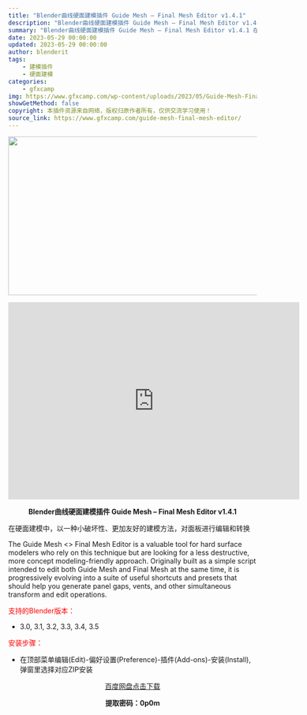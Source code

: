```yaml
---
title: "Blender曲线硬面建模插件 Guide Mesh – Final Mesh Editor v1.4.1"
description: "Blender曲线硬面建模插件 Guide Mesh – Final Mesh Editor v1.4.1 在硬面建模中，以一种小破坏性、更加友好的建模方法，对面板进行编辑和转换 The ..."
summary: "Blender曲线硬面建模插件 Guide Mesh – Final Mesh Editor v1.4.1 在硬面建模中，以一种小破坏性、更加友好的建模方法，对面板进行编辑和转换 The ..."
date: 2023-05-29 00:00:00
updated: 2023-05-29 00:00:00
author: blenderit
tags: 
    - 建模插件
    - 硬面建模
categories:
    - gfxcamp
img: https://www.gfxcamp.com/wp-content/uploads/2023/05/Guide-Mesh-Final-Mesh-Editor.jpg
showGetMethod: false
copyright: 本插件资源来自网络，版权归原作者所有，仅供交流学习使用！
source_link: https://www.gfxcamp.com/guide-mesh-final-mesh-editor/
---
```

<div><p><img decoding="async" class="aligncenter size-full wp-image-112686" src="https://www.gfxcamp.com/wp-content/uploads/2023/05/Guide-Mesh-Final-Mesh-Editor.jpg" data-src="https://www.gfxcamp.com/wp-content/uploads/2023/05/Guide-Mesh-Final-Mesh-Editor.jpg" alt="" width="590" height="322" data-srcset="https://www.gfxcamp.com/wp-content/uploads/2023/05/Guide-Mesh-Final-Mesh-Editor.jpg 590w, https://www.gfxcamp.com/wp-content/uploads/2023/05/Guide-Mesh-Final-Mesh-Editor-150x82.jpg 150w" data-sizes="(max-width: 590px) 100vw, 590px"></p><p style="text-align: center;"><iframe loading="lazy" src="https://player.youku.com/embed/XNTk2NzQ4MzU2OA==" width="590" height="400" frameborder="0" allowfullscreen="allowfullscreen" data-mce-fragment="1"></iframe></p><p style="text-align: center;"><strong>Blender曲线硬面建模插件 Guide Mesh – Final Mesh Editor v1.4.1</strong></p><p>在硬面建模中，以一种小破坏性、更加友好的建模方法，对面板进行编辑和转换</p><p>The Guide Mesh &lt;&gt; Final Mesh Editor is a valuable tool for hard surface modelers who rely on this technique but are looking for a less destructive, more concept modeling-friendly approach. Originally built as a simple script intended to edit both Guide Mesh and Final Mesh at the same time, it is progressively evolving into a suite of useful shortcuts and presets that should help you generate panel gaps, vents, and other simultaneous transform and edit operations.</p><p style="text-align: left;"><span style="color: #ff0000;">支持的Blender版本：</span></p><ul>
<li style="text-align: left;">3.0, 3.1, 3.2, 3.3, 3.4, 3.5</li>
</ul><p style="text-align: left;"><span style="color: #ff0000;">安装步骤：</span></p><ul>
<li>在顶部菜单编辑(Edit)-偏好设置(Preference)-插件(Add-ons)-安装(Install),弹窗里选择对应ZIP安装</li>
</ul><p style="text-align: center;"><a class="maxbutton-3 maxbutton maxbutton-baidu" target="_blank" rel="noopener" href="https://pan.baidu.com/s/10AMuetrKqegjVcSg9AXJAw?pwd=0p0m"><span class="mb-text">百度网盘点击下载</span></a></p><p style="text-align: center;"><strong>提取密码：0p0m</strong></p></div>